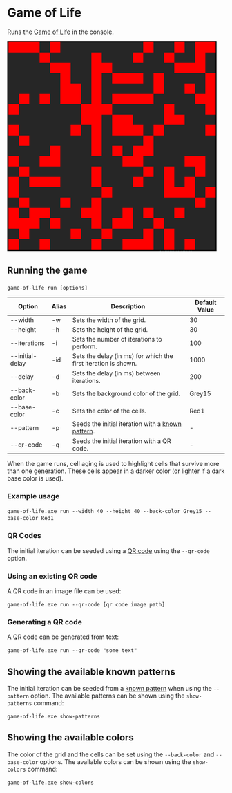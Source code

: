 # Game of Life

Runs the [Game of Life](https://en.wikipedia.org/wiki/Conway%27s_Game_of_Life) in the console.

![Game of Life in action](animation.gif)

## Running the game

`game-of-life run [options]`

| Option | Alias | Description | Default Value |
|-|-|-|-|
| --width | -w | Sets the width of the grid. | 30 |
| --height | -h | Sets the height of the grid. | 30 |
| --iterations | -i | Sets the number of iterations to perform. | 100 |
| --initial-delay | -id | Sets the delay (in ms) for which the first iteration is shown. | 1000 |
| --delay | -d | Sets the delay (in ms) between iterations. | 200 |
| --back-color | -b | Sets the background color of the grid. | Grey15 |
| --base-color | -c | Sets the color of the cells. | Red1 |
| --pattern | -p | Seeds the initial iteration with a [known pattern](https://en.wikipedia.org/wiki/Conway%27s_Game_of_Life#Examples_of_patterns). | - |
| --qr-code | -q | Seeds the initial iteration with a QR code. | - |

When the game runs, cell aging is used to highlight cells that survive more than one generation. These cells appear in a darker color (or lighter if a dark base color is used).

### Example usage

```shell
game-of-life.exe run --width 40 --height 40 --back-color Grey15 --base-color Red1
```

### QR Codes

The initial iteration can be seeded using a [QR code](https://en.wikipedia.org/wiki/QR_code) using the `--qr-code` option.

### Using an existing QR code

A QR code in an image file can be used:

```shell
game-of-life.exe run --qr-code [qr code image path]
```

### Generating a QR code

A QR code can be generated from text:

```shell
game-of-life.exe run --qr-code "some text"
```

## Showing the available known patterns

The initial iteration can be seeded from a [known pattern](https://en.wikipedia.org/wiki/Conway%27s_Game_of_Life#Examples_of_patterns) when using the `--pattern` option.
The available patterns can be shown using the `show-patterns` command:

```shell
game-of-life.exe show-patterns
```

## Showing the available colors

The color of the grid and the cells can be set using the `--back-color` and `--base-color` options.
The available colors can be shown using the `show-colors` command:

```shell
game-of-life.exe show-colors
```
